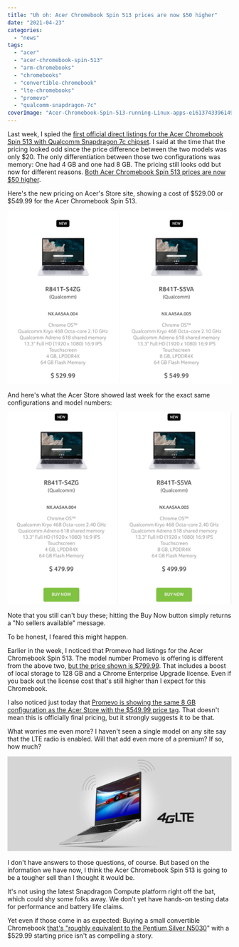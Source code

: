 ```yaml
---
title: "Uh oh: Acer Chromebook Spin 513 prices are now $50 higher"
date: "2021-04-23"
categories: 
  - "news"
tags: 
  - "acer"
  - "acer-chromebook-spin-513"
  - "arm-chromebooks"
  - "chromebooks"
  - "convertible-chromebook"
  - "lte-chromebooks"
  - "promevo"
  - "qualcomm-snapdragon-7c"
coverImage: "Acer-Chromebook-Spin-513-running-Linux-apps-e1613743396149.jpg"
---
```


Last week, I spied the [first official direct listings for the Acer Chromebook Spin 513 with Qualcomm Snapdragon 7c chipset](https://www.aboutchromebooks.com/news/acer-chromebook-spin-513-starts-at-479-with-snapdragon-7c/). I said at the time that the pricing looked odd since the price difference between the two models was only $20. The only differentiation between those two configurations was memory: One had 4 GB and one had 8 GB. The pricing still looks odd but now for different reasons. [Both Acer Chromebook Spin 513 prices are now $50 higher](https://www.acer.com/ac/en/US/content/models/laptops/acerchromebookspin513).

Here's the new pricing on Acer's Store site, showing a cost of $529.00 or $549.99 for the Acer Chromebook Spin 513.

![](images/Acer-Chromebook-Spin-513-updated-pricing-1024x787.jpg)

And here's what the Acer Store showed last week for the exact same configurations and model numbers:

![Acer Chromebook Spin 513 models](images/Acer-Chromebook-Spin-513-models-1024x870.jpg)

Note that you still can't buy these; hitting the Buy Now button simply returns a "No sellers available" message.

To be honest, I feared this might happen.

Earlier in the week, I noticed that Promevo had listings for the Acer Chromebook Spin 513. The model number Promevo is offering is different from the above two, [but the price shown is $799.99](https://shop.promevo.com/index.php/acer-chromebook-enterprise-spin-513-r841lt-s7uu-nx-aa6aa-003-8-gb-128-gb.html). That includes a boost of local storage to 128 GB and a Chrome Enterprise Upgrade license. Even if you back out the license cost that's still higher than I expect for this Chromebook.

I also noticed just today that [Promevo is showing the same 8 GB configuration as the Acer Store with the $549.99 price tag](https://shop.promevo.com/index.php/acer-chromebook-spin-513-r841t-nx-aa5aa-005-8gb-64gb.html). That doesn't mean this is officially final pricing, but it strongly suggests it to be that.

What worries me even more? I haven't seen a single model on any site say that the LTE radio is enabled. Will that add even more of a premium? If so, how much?

![Acer Chromebook Spin 513 LTE](images/Acer-Chromebook-Spin-LTE-1024x432.jpg)

I don't have answers to those questions, of course. But based on the information we have now, I think the Acer Chromebook Spin 513 is going to be a tougher sell than I thought it would be.

It's not using the latest Snapdragon Compute platform right off the bat, which could shy some folks away. We don't yet have hands-on testing data for performance and battery life claims.

Yet even if those come in as expected: Buying a small convertible Chromebook [that's "roughly equivalent to the Pentium Silver N5030](https://www.aboutchromebooks.com/news/snapdragon-7c-chromebook-test-roughly-equivalent-to-the-pentium-silver-n5030/)" with a $529.99 starting price isn't as compelling a story.
